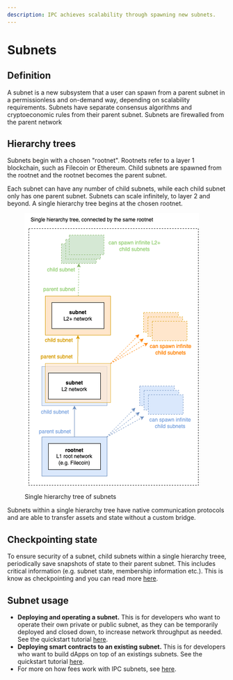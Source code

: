```yaml
---
description: IPC achieves scalability through spawning new subnets.
---
```


# Subnets

## Definition

A subnet is a new subsystem that a user can spawn from a parent subnet in a permissionless and on-demand way, depending on scalability requirements. Subnets have separate consensus algorithms and cryptoeconomic rules from their parent subnet. Subnets are firewalled from the parent network&#x20;

## Hierarchy trees

Subnets begin with a chosen "rootnet". Rootnets refer to a layer 1 blockchain, such as Filecoin or Ethereum. Child subnets are spawned from the rootnet and the rootnet becomes the parent subnet.&#x20;

Each subnet can have any number of child subnets, while each child subnet only has one parent subnet. Subnets can scale infinitely, to layer 2 and beyond. A single hierarchy tree begins at the chosen rootnet.&#x20;

<figure><img src="../.gitbook/assets/hierarchy tree 2.png" alt=""><figcaption><p>Single hierarchy tree of subnets</p></figcaption></figure>

Subnets within a single hierarchy tree have native communication protocols and are able to transfer assets and state without a custom bridge.

## Checkpointing state

To ensure security of a subnet, child subnets within a single hierarchy treee, periodically save snapshots of state to their parent subnet. This includes critical information (e.g. subnet state, membership information etc.). This is know as checkpointing and you can read more [here](broken-reference).&#x20;

## Subnet usage

* **Deploying and operating a subnet.** This is for developers who want to operate their own private or public subnet, as they can be temporarily deployed and closed down, to increase network throughput as needed. See the quickstart tutorial [here](../quickstarts/deploy-a-subnet.md).
* **Deploying smart contracts to an existing subnet.** This is for developers who want to build dApps on top of an existings subnets. See the quickstart tutorial [here](../quickstarts/deploy-smart-contract-to-mycelium.md).
* For more on how fees work with IPC subnets, see [here](fees.md).
